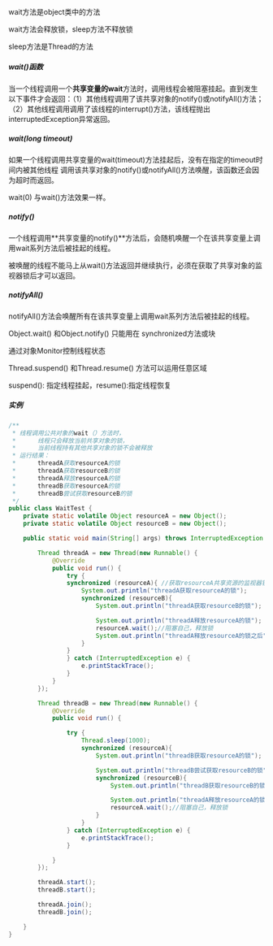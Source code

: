 wait方法是object类中的方法

wait方法会释放锁，sleep方法不释放锁

sleep方法是Thread的方法

##### wait()函数

当一个线程调用一个**共享变量的wait**方法时，调用线程会被阻塞挂起。直到发生以下事件才会返回：（1）其他线程调用了该共享对象的notify()或notifyAll()方法；（2）其他线程调用调用了该线程的interrupt()方法，该线程抛出interruptedException异常返回。

##### wait(long timeout)

如果一个线程调用共享变量的wait(timeout)方法挂起后，没有在指定的timeout时间内被其他线程 调用该共享对象的notify()或notifyAll()方法唤醒，该函数还会因为超时而返回。

wait(0) 与wait()方法效果一样。

##### notify()

一个线程调用**共享变量的notify()**方法后，会随机唤醒一个在该共享变量上调用wait系列方法后被挂起的线程。

被唤醒的线程不能马上从wait()方法返回并继续执行，必须在获取了共享对象的监视器锁后才可以返回。

##### notifyAll()

notifyAll()方法会唤醒所有在该共享变量上调用wait系列方法后被挂起的线程。



Object.wait() 和Object.notify() 只能用在 synchronized方法或块

通过对象Monitor控制线程状态

Thread.suspend() 和Thread.resume() 方法可以运用任意区域

suspend(): 指定线程挂起，resume():指定线程恢复



##### 实例

```java
/**
 * 线程调用公共对象的wait（）方法时，
 *      线程只会释放当前共享对象的锁，
 *      当前线程持有其他共享对象的锁不会被释放
 * 运行结果：
 *      threadA获取resourceA的锁
 *      threadA获取resourceB的锁
 *      threadA释放resourceA的锁
 *      threadB获取resourceA的锁
 *      threadB尝试获取resourceB的锁
 */
public class WaitTest {
    private static volatile Object resourceA = new Object();
    private static volatile Object resourceB = new Object();

    public static void main(String[] args) throws InterruptedException {

        Thread threadA = new Thread(new Runnable() {
            @Override
            public void run() {
                try {
                synchronized (resourceA){ //获取resourceA共享资源的监视器锁
                    System.out.println("threadA获取resourceA的锁");
                    synchronized (resourceB){
                        System.out.println("threadA获取resourceB的锁");

                        System.out.println("threadA释放resourceA的锁");
                        resourceA.wait();//阻塞自己，释放锁
                        System.out.println("threadA释放resourceA的锁之后");
                    }
                }
                } catch (InterruptedException e) {
                    e.printStackTrace();
                }
            }
        });

        Thread threadB = new Thread(new Runnable() {
            @Override
            public void run() {

                try {
                    Thread.sleep(1000);
                    synchronized (resourceA){
                        System.out.println("threadB获取resourceA的锁");

                        System.out.println("threadB尝试获取resourceB的锁");
                        synchronized (resourceB){
                            System.out.println("threadB获取resourceB的锁");

                            System.out.println("threadA释放resourceA的锁");
                            resourceA.wait();//阻塞自己，释放锁
                        }
                    }
                } catch (InterruptedException e) {
                    e.printStackTrace();
                }

            }
        });

        threadA.start();
        threadB.start();

        threadA.join();
        threadB.join();

    }
}
```

